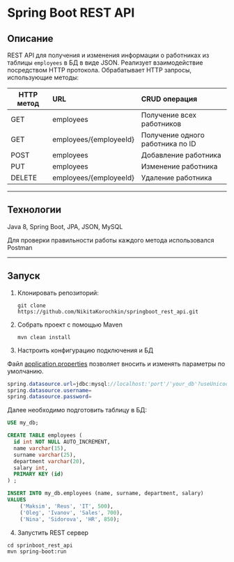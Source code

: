 # Spring Boot REST API

## Описание
REST API для получения и изменения информации о работниках из таблицы `employees` в БД в виде JSON. Реализует взаимодействие посредством HTTP протокола. Обрабатывает HTTP запросы, использующие методы:

HTTP метод | URL | CRUD операция |
--- | :--- | :---
GET | employees | Получение всех работников
GET | employees/{employeeId} | Получение одного работника по ID
POST | employees | Добавление работника
PUT | employees | Изменение работника
DELETE | employees/{employeeId} | Удаление работника

---

## Технологии
Java 8, Spring Boot, JPA, JSON, MySQL

Для проверки правильности работы каждого метода использовался Postman

---

## Запуск

1. Клонировать репозиторий:
   
   ```git 
   git clone https://github.com/NikitaKorochkin/springboot_rest_api.git
   ```

2. Собрать проект с помощью Maven
   ```
   mvn clean install
   ```

3. Настроить конфигурацию подключения и БД
   
Файл [application.properties](https://github.com/NikitaKorochkin/springboot_rest_api/blob/master/src/main/resources/application.properties) позволяет вносить и изменять параметры по умолчанию.
```java
spring.datasource.url=jdbc:mysql://localhost:'port'/'your_db'?useUnicode=true&useJDBCCompliantTimezoneShift=true&useLegacyDatetimeCode=false&serverTimezone=Europe/Moscow
spring.datasource.username=
spring.datasource.password=
```
Далее необходимо подготовить таблицу в БД:

```sql
USE my_db;

CREATE TABLE employees (
  id int NOT NULL AUTO_INCREMENT,
  name varchar(15),
  surname varchar(25),
  department varchar(20),
  salary int,
  PRIMARY KEY (id)
) ;

INSERT INTO my_db.employees (name, surname, department, salary)
VALUES
	('Maksim', 'Reus', 'IT', 500),
	('Oleg', 'Ivanov', 'Sales', 700),
	('Nina', 'Sidorova', 'HR', 850);
```

4. Запустить REST сервер
   
```
cd sprinboot_rest_api
mvn spring-boot:run
```
